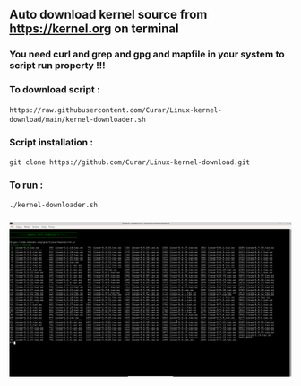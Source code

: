 ## Auto download kernel source from https://kernel.org on terminal
### You need curl and grep and gpg and mapfile in your system to script run property !!!
### To download script :
`https://raw.githubusercontent.com/Curar/Linux-kernel-download/main/kernel-downloader.sh`
### Script installation :
`git clone https://github.com/Curar/Linux-kernel-download.git`
### To run :
`./kernel-downloader.sh`
###
![Terminal1](/image/terminal-1.png)
